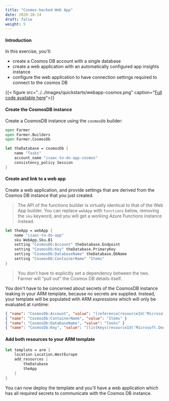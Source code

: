 ```yaml
---
title: "Cosmos-backed Web App"
date: 2020-10-24
draft: false
weight: 5
---
```


#### Introduction
In this exercise, you'll:

* create a Cosmos DB account with a single database
* create a web application with an automatically configured app insights instance
* configure the web application to have connection settings required to connect to the cosmos DB

{{< figure src="../../images/quickstarts/webapp-cosmos.png" caption="[Full code available here](https://github.com/CompositionalIT/farmer/blob/master/samples/scripts/tutorials/cosmos-backed-webapp.fsx)">}}

#### Create the CosmosDB instance
Create a CosmosDB instance using the `cosmosDb` builder:

```fsharp
open Farmer
open Farmer.Builders
open Farmer.CosmosDb

let theDatabase = cosmosDb {
    name "Tasks"
    account_name "isaac-to-do-app-cosmos"
    consistency_policy Session
}
```

#### Create and link to a web app
Create a web application, and provide settings that are derived from the Cosmos DB instance that you just created.

> The API of the functions builder is virtually identical to that of the Web App builder. You can replace `webApp` with `functions` below, removing the `sku` keyword, and you will get a working Azure Functions instance instead.

```fsharp
let theApp = webApp {
    name "isaac-to-do-app"
    sku WebApp.Sku.B1
    setting "CosmosDb:Account" theDatabase.Endpoint
    setting "CosmosDb:Key" theDatabase.PrimaryKey
    setting "CosmosDb:DatabaseName" theDatabase.DbName
    setting "CosmosDb:ContainerName" "Items"
}
```

> You don't have to explicitly set a dependency between the two. Farmer will "pull out" the Cosmos DB details itself.

You don't have to be concerned about secrets of the CosmosDB instance leaking in your ARM template, because no secrets are supplied. Instead, your template will be populated with ARM *expressions* which will only be evaluated at runtime:

```json
{ "name": "CosmosDb:Account", "value": "[reference(resourceId('Microsoft.DocumentDb/databaseAccounts', 'isaac-to-do-app-cosmos'), '2020-03-01').documentEndpoint]" }
{ "name": "CosmosDb:ContainerName", "value": "Items" }
{ "name": "CosmosDb:DatabaseName", "value": "Tasks" }
{ "name": "CosmosDb:Key", "value": "[listKeys(resourceId('Microsoft.DocumentDb/databaseAccounts', 'isaac-to-do-app-cosmos'), providers('Microsoft.DocumentDb','databaseAccounts').apiVersions[0]).primaryMasterKey]" }
```

#### Add both resources to your ARM template

```fsharp
let template = arm {
    location Location.WestEurope
    add_resources [
        theDatabase
        theApp
    ]
}
```

You can now deploy the template and you'll have a web application which has all required secrets to communicate with the Cosmos DB instance.